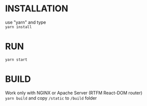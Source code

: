 # INSTALLATION
use "yarn" and type  
`yarn install`

# RUN
`yarn start`

# BUILD
Work only with NGINX or Apache Server (RTFM React-DOM router)  
`yarn build` and copy `/static` to `/build` folder
